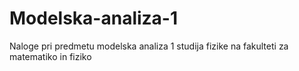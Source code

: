 # Modelska-analiza-1
Naloge pri predmetu modelska analiza 1 studija fizike na fakulteti za matematiko in fiziko
